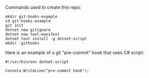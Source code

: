 Commands used to create this repo:

```
mkdir git-hooks-example
cd git-hooks-example
git init
dotnet new gitignore
dotnet new tool-manifest
dotnet tool install -g dotnet-script
mkdir .githooks
```

Here is an example of a git "pre-commit" hook that uses C# script:

```
#!/usr/bin/env dotnet-script

Console.WriteLine("pre-commit hook");
```